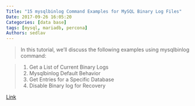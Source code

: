 ```yaml
---
Title: "15 mysqlbinlog Command Examples for MySQL Binary Log Files"
Date: 2017-09-26 16:05:20
Categories: [data base]
tags: [mysql, mariadb, percona]
Authors: sedlav
---
```


> In this tutorial, we’ll discuss the following examples using mysqlbinlog command:

> 1. Get a List of Current Binary Logs
> 2. Mysqlbinlog Default Behavior
> 3. Get Entries for a Specific Database
> 4. Disable Binary log for Recovery

[Link](http://www.thegeekstuff.com/2017/08/mysqlbinlog-examples/)
